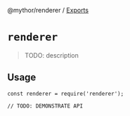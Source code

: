 @mythor/renderer / [Exports](modules.md)

# `renderer`

> TODO: description

## Usage

```
const renderer = require('renderer');

// TODO: DEMONSTRATE API
```
